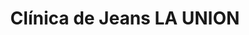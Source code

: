 ---
title: "Clínica de Jeans LA UNION"
url: /ciudad-satelite/clinica-de-jeans-la-union/
shop: sastre
---